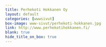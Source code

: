 ```yaml
---
title: Perhekoti Hokkanen Oy
layout: default
categories: [wwwsivut]
box-image: www-sivut/perhekoti-hokkanen.jpg
link: http://www.perhekotihokkanen.fi/
blank: true
hide_title_on_box: true
---
```

